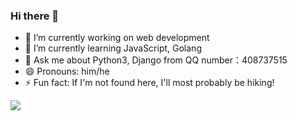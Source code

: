 ### Hi there 👋 

- 🔭 I’m currently working on web development
- 🌱 I’m currently learning JavaScript, Golang
- 💬 Ask me about Python3, Django from QQ number：408737515
- 😄 Pronouns: him/he
- ⚡ Fun fact: If I'm not found here, I'll most probably be hiking!

<img src="https://github-readme-stats.vercel.app/api?username=xhongc&show_icons=false">
